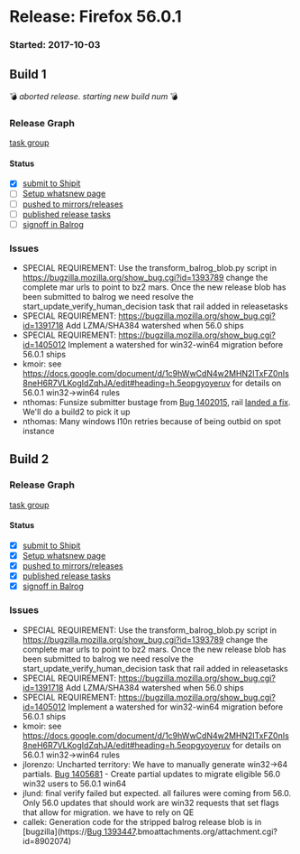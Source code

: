 # Release: Firefox 56.0.1

### Started: 2017-10-03

## Build 1
:bomb: _aborted release. starting new build num_ :bomb:

### Release Graph
[task group](https://tools.taskcluster.net/push-inspector/#/Z6Mw4NW5ThGiAKCuvamrYw)

#### Status
- [x] [submit to Shipit](https://wiki.mozilla.org/Release:Release_Automation_on_Mercurial:Starting_a_Release#Submit_to_Ship_It)
- [ ] [Setup whatsnew page](https://wiki.mozilla.org/Release:Release_Automation_on_Mercurial:Updates_through_Shipping#Set-up_whatsnew_page)
- [ ] [pushed to mirrors/releases](../how-tos/relpro.md#2-push-to-releases-dir-mirrors)
- [ ] [published release tasks](../how-tos/relpro.md#4-publish-release)
- [ ] [signoff in Balrog](../how-tos/relpro.md#3-signoffs)

### Issues
- SPECIAL REQUIREMENT:  Use the transform_balrog_blob.py script in https://bugzilla.mozilla.org/show_bug.cgi?id=1393789 change the complete mar urls to point to bz2 mars.  Once the new release blob has been submitted to balrog we need resolve the start_update_verify_human_decision task that rail added in releasetasks
- SPECIAL REQUIREMENT: https://bugzilla.mozilla.org/show_bug.cgi?id=1391718 Add LZMA/SHA384 watershed when 56.0 ships
- SPECIAL REQUIREMENT: https://bugzilla.mozilla.org/show_bug.cgi?id=1405012 Implement a watershed for win32-win64 migration before 56.0.1 ships
- kmoir: see https://docs.google.com/document/d/1c9hWwCdN4w2MHN2lTxFZ0nIs8neH6R7VLKogIdZqhJA/edit#heading=h.5eopgyoyeruv for details on 56.0.1 win32->win64 rules
- nthomas: Funsize submitter bustage from [Bug 1402015](https://bugzil.la/1402015), rail [landed a fix](https://hg.mozilla.org/build/tools/rev/912affa82eef). We'll do a build2 to pick it up
- nthomas: Many windows l10n retries because of being outbid on spot instance
## Build 2

### Release Graph
[task group](https://tools.taskcluster.net/push-inspector/#/EHgvG8c7SdKqCkJ_06UXBA)

#### Status
- [x] [submit to Shipit](https://wiki.mozilla.org/Release:Release_Automation_on_Mercurial:Starting_a_Release#Submit_to_Ship_It)
- [x] [Setup whatsnew page](https://wiki.mozilla.org/Release:Release_Automation_on_Mercurial:Updates_through_Shipping#Set-up_whatsnew_page)
- [x] [pushed to mirrors/releases](../how-tos/relpro.md#2-push-to-releases-dir-mirrors)
- [x] [published release tasks](../how-tos/relpro.md#4-publish-release)
- [x] [signoff in Balrog](../how-tos/relpro.md#3-signoffs)

### Issues
- SPECIAL REQUIREMENT:  Use the transform_balrog_blob.py script in https://bugzilla.mozilla.org/show_bug.cgi?id=1393789 change the complete mar urls to point to bz2 mars.  Once the new release blob has been submitted to balrog we need resolve the start_update_verify_human_decision task that rail added in releasetasks
- SPECIAL REQUIREMENT: https://bugzilla.mozilla.org/show_bug.cgi?id=1391718 Add LZMA/SHA384 watershed when 56.0 ships
- SPECIAL REQUIREMENT: https://bugzilla.mozilla.org/show_bug.cgi?id=1405012 Implement a watershed for win32-win64 migration before 56.0.1 ships
- kmoir: see https://docs.google.com/document/d/1c9hWwCdN4w2MHN2lTxFZ0nIs8neH6R7VLKogIdZqhJA/edit#heading=h.5eopgyoyeruv for details on 56.0.1 win32->win64 rules
- jlorenzo: Uncharted territory: We have to manually generate win32->64 partials. [Bug 1405681](https://bugzil.la/1405681) - Create partial updates to migrate eligible 56.0 win32 users to 56.0.1 win64
- jlund: final verify failed but expected. all failures were coming from 56.0. Only 56.0 updates that should work are win32 requests that set flags that allow for migration. we have to rely on QE
- callek: Generation code for the stripped balrog release blob is in [bugzilla](https://[Bug 1393447](https://bugzil.la/1393447).bmoattachments.org/attachment.cgi\?id=8902074)
